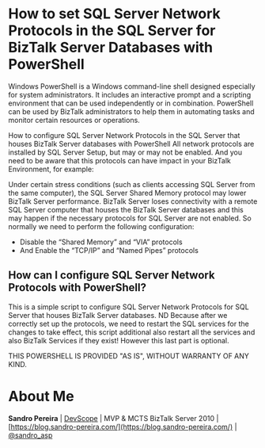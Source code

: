 # How to set SQL Server Network Protocols in the SQL Server for BizTalk Server Databases with PowerShell
Windows PowerShell is a Windows command-line shell designed especially for system administrators. It includes an interactive prompt and a scripting environment that can be used independently or in combination. PowerShell can be used by BizTalk administrators to help them in automating tasks and monitor certain resources or operations.

How to configure SQL Server Network Protocols in the SQL Server that houses BizTalk Server databases with PowerShell
All network protocols are installed by SQL Server Setup, but may or may not be enabled. And you need to be aware that this protocols can have impact in your BizTalk Environment, for example:

Under certain stress conditions (such as clients accessing SQL Server from the same computer), the SQL Server Shared Memory protocol may lower BizTalk Server performance.
BizTalk Server loses connectivity with a remote SQL Server computer that houses the BizTalk Server databases and this may happen if the necessary protocols for SQL Server are not enabled.
So normally we need to perform the following configuration:
* Disable the “Shared Memory” and “VIA” protocols
* And Enable the “TCP/IP” and “Named Pipes” protocols

## How can I configure SQL Server Network Protocols with PowerShell?
This is a simple script to configure SQL Server Network Protocols for SQL Server that houses BizTalk Server databases. ND Because after we correctly set up the protocols, we need to restart the SQL services for the changes to take effect, this script additional also restart all the services and also BizTalk Services if they exist! However this last part is optional.

THIS POWERSHELL IS PROVIDED "AS IS", WITHOUT WARRANTY OF ANY KIND.

# About Me
**Sandro Pereira** | [DevScope](http://www.devscope.net/) | MVP & MCTS BizTalk Server 2010 | [https://blog.sandro-pereira.com/](https://blog.sandro-pereira.com/) | [@sandro_asp](https://twitter.com/sandro_asp)